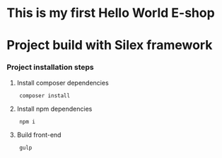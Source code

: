 This is my first Hello World E-shop
===================================

# Project build with Silex framework

### Project installation steps

1. Install composer dependencies

```
    composer install
```

2. Install npm dependencies

```
    npm i
```

3. Build front-end

```
    gulp
```